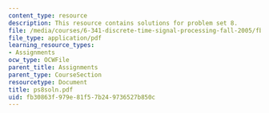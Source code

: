 ```yaml
---
content_type: resource
description: This resource contains solutions for problem set 8.
file: /media/courses/6-341-discrete-time-signal-processing-fall-2005/fb30863f979e81f57b249736527b850c_ps8soln.pdf
file_type: application/pdf
learning_resource_types:
- Assignments
ocw_type: OCWFile
parent_title: Assignments
parent_type: CourseSection
resourcetype: Document
title: ps8soln.pdf
uid: fb30863f-979e-81f5-7b24-9736527b850c
---
```

